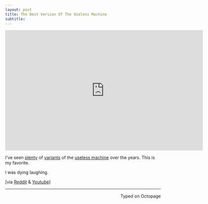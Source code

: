 ```yaml
---
layout: post
title: The Best Version Of The Useless Machine 
subtitle:
---
```


<div class="video-container"><iframe title="YouTube video player" class="youtube-player" type="text/html"
width="640" height="390" src="http://www.youtube.com/embed/Uox-t4OB6hE"
frameborder="0" allowFullScreen></iframe></div>

I've seen [plenty](http://youtu.be/Nqk_nWAjBus) of [variants](http://youtu.be/Z86V_ICUCD4) of the [useless machine](https://en.m.wikipedia.org/wiki/Useless_machine) over the years. This is my favorite. 

I was dying laughing.

[via [Reddit](https://www.reddit.com/r/videos/comments/45x7yq/the_most_amazing_variant_of_the_useless_machine/) & [Youtube](http://youtu.be/Uox-t4OB6hE)]

 ---
<p align="right">Typed on Octopage</p